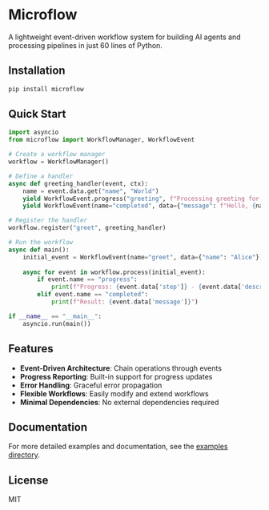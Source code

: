 # Microflow

A lightweight event-driven workflow system for building AI agents and processing pipelines in just 60 lines of Python.

## Installation

```bash
pip install microflow
```

## Quick Start

```python
import asyncio
from microflow import WorkflowManager, WorkflowEvent

# Create a workflow manager
workflow = WorkflowManager()

# Define a handler
async def greeting_handler(event, ctx):
    name = event.data.get("name", "World")
    yield WorkflowEvent.progress("greeting", f"Processing greeting for {name}")
    yield WorkflowEvent(name="completed", data={"message": f"Hello, {name}!"})

# Register the handler
workflow.register("greet", greeting_handler)

# Run the workflow
async def main():
    initial_event = WorkflowEvent(name="greet", data={"name": "Alice"})
    
    async for event in workflow.process(initial_event):
        if event.name == "progress":
            print(f"Progress: {event.data['step']} - {event.data['description']}")
        elif event.name == "completed":
            print(f"Result: {event.data['message']}")

if __name__ == "__main__":
    asyncio.run(main())
```

## Features

- **Event-Driven Architecture**: Chain operations through events
- **Progress Reporting**: Built-in support for progress updates
- **Error Handling**: Graceful error propagation
- **Flexible Workflows**: Easily modify and extend workflows
- **Minimal Dependencies**: No external dependencies required

## Documentation

For more detailed examples and documentation, see the [examples directory](https://github.com/yourusername/microflow/tree/main/microflow/examples).

## License

MIT
